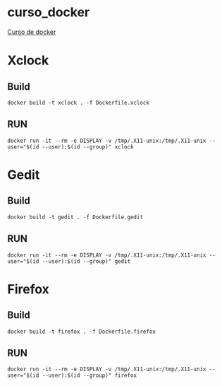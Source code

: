 # curso_docker
[Curso de docker](https://youtu.be/ScmgXebitlQ)

# Xclock

## Build
```
docker build -t xclock . -f Dockerfile.xclock
```
## RUN
```
docker run -it --rm -e DISPLAY -v /tmp/.X11-unix:/tmp/.X11-unix --user="$(id --user):$(id --group)" xclock
```

# Gedit

## Build
```
docker build -t gedit . -f Dockerfile.gedit
```
## RUN
```
docker run -it --rm -e DISPLAY -v /tmp/.X11-unix:/tmp/.X11-unix --user="$(id --user):$(id --group)" gedit
```

# Firefox

## Build
```
docker build -t firefox . -f Dockerfile.firefox
```
## RUN
```
docker run -it --rm -e DISPLAY -v /tmp/.X11-unix:/tmp/.X11-unix --user="$(id --user):$(id --group)" firefox
```